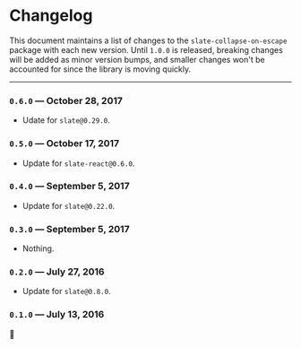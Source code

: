 
# Changelog

This document maintains a list of changes to the `slate-collapse-on-escape` package with each new version. Until `1.0.0` is released, breaking changes will be added as minor version bumps, and smaller changes won't be accounted for since the library is moving quickly.


---


### `0.6.0` — October 28, 2017

- Udate for `slate@0.29.0`.

### `0.5.0` — October 17, 2017

- Update for `slate-react@0.6.0`.

### `0.4.0` — September 5, 2017

- Update for `slate@0.22.0`.

### `0.3.0` — September 5, 2017

- Nothing.

### `0.2.0` — July 27, 2016

- Update for `slate@0.8.0`.

### `0.1.0` — July 13, 2016

:tada:

